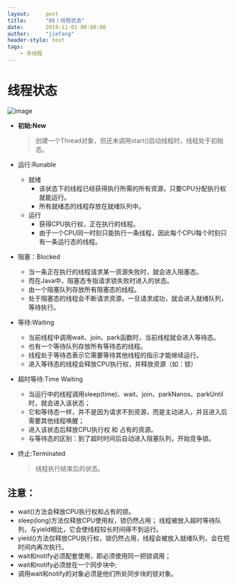 ```yaml
---
layout:     post
title:      "06丨线程状态"
date:       2019-11-01 00:00:00
author:     "jiefang"
header-style: text
tags:
    - 多线程
---
```

# 线程状态

![image](https://s2.ax1x.com/2019/11/01/KHxzKx.md.png)

- **初始:New**
    >创建一个Thread对象，但还未调用start()启动线程时，线程处于初始态。

- 运行:Runable
    - 就绪
        - 该状态下的线程已经获得执行所需的所有资源，只要CPU分配执行权就能运行。
        - 所有就绪态的线程存放在就绪队列中。
    - 运行
        - 获得CPU执行权，正在执行的线程。
        - 由于一个CPU同一时刻只能执行一条线程，因此每个CPU每个时刻只有一条运行态的线程。
    
- 阻塞：Blocked
    - 当一条正在执行的线程请求某一资源失败时，就会进入阻塞态。
    - 而在Java中，阻塞态专指请求锁失败时进入的状态。
    - 由一个阻塞队列存放所有阻塞态的线程。
    - 处于阻塞态的线程会不断请求资源，一旦请求成功，就会进入就绪队列，等待执行。

- 等待:Waiting
    - 当前线程中调用wait、join、park函数时，当前线程就会进入等待态。
    - 也有一个等待队列存放所有等待态的线程。
    - 线程处于等待态表示它需要等待其他线程的指示才能继续运行。
    - 进入等待态的线程会释放CPU执行权，并释放资源（如：锁）

- 超时等待:Time Waiting
    - 当运行中的线程调用sleep(time)、wait、join、parkNanos、parkUntil时，就会进入该状态；
    - 它和等待态一样，并不是因为请求不到资源，而是主动进入，并且进入后需要其他线程唤醒；
    - 进入该状态后释放CPU执行权 和 占有的资源。
    - 与等待态的区别：到了超时时间后自动进入阻塞队列，开始竞争锁。
- 终止:Terminated
    >线程执行结束后的状态。

## 注意：
- wait()方法会释放CPU执行权和占有的锁。
- sleep(long)方法仅释放CPU使用权，锁仍然占用；
线程被放入超时等待队列，与yield相比，它会使线程较长时间得不到运行。
- yield()方法仅释放CPU执行权，锁仍然占用，线程会被放入就绪队列，会在短时间内再次执行。
- wait和notify必须配套使用，即必须使用同一把锁调用；
- wait和notify必须放在一个同步块中;
- 调用wait和notify的对象必须是他们所处同步块的锁对象。
